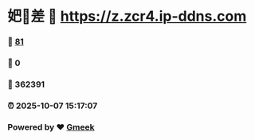 # 妑🔭差 :link: https://z.zcr4.ip-ddns.com 
### :page_facing_up: [81](https://z.zcr4.ip-ddns.com/tag.html) 
### :speech_balloon: 0 
### :hibiscus: 362391 
### :alarm_clock: 2025-10-07 15:17:07 
### Powered by :heart: [Gmeek](https://github.com/Meekdai/Gmeek)
